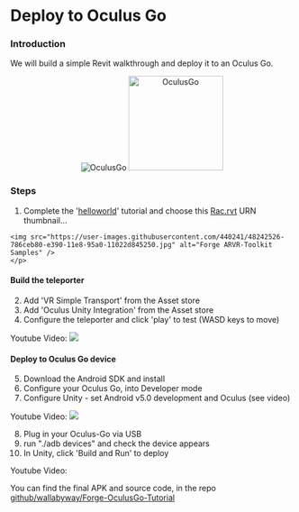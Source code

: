 # Deploy to Oculus Go

### Introduction
We will build a simple Revit walkthrough and deploy it to an Oculus Go.

<p align="center">
    <img src="https://user-images.githubusercontent.com/440241/48243469-6c375d00-e395-11e8-9842-883e5258b8c6.jpg" alt="OculusGo" />
    <img src="https://user-images.githubusercontent.com/440241/47376973-e20aab80-d6a8-11e8-9c93-b95a6628e818.gif" alt="OculusGo" height="168px"/>
</p>


### Steps

1. Complete the '[helloworld](helloworld.md)' tutorial and choose this [Rac.rvt](https://wallabyway.github.io/toolkitServerv2/index.html) URN thumbnail...

> <p align="center">
    <img src="https://user-images.githubusercontent.com/440241/48242526-786ceb80-e390-11e8-95a0-11022d845250.jpg" alt="Forge ARVR-Toolkit Samples" />
    </p>

#### Build the teleporter
2. Add 'VR Simple Transport' from the Asset store
3. Add 'Oculus Unity Integration' from the Asset store
4. Configure the teleporter and click 'play' to test (WASD keys to move)

Youtube Video:
[![](https://user-images.githubusercontent.com/440241/47318127-1aa27a80-d600-11e8-8a59-9e7e97e5b97c.jpg)](https://youtu.be/i5QKh_fzJag)


#### Deploy to Oculus Go device
5. Download the Android SDK and install
6. Configure your Oculus Go, into Developer mode
7. Configure Unity - set Android v5.0 development and Oculus (see video)


Youtube Video:
[![](https://user-images.githubusercontent.com/440241/47318021-c8615980-d5ff-11e8-805e-9b3d00675031.jpg)](https://youtu.be/8OmLrbB9Szo)

8. Plug in your Oculus-Go via USB
9. run "./adb devices" and check the device appears
10. In Unity, click 'Build and Run' to deploy

Youtube Video:



You can find the final APK and source code, in the repo [github/wallabyway/Forge-OculusGo-Tutorial](https://www.github.com/wallabyway/Forge-OculusGo-Tutorial)

